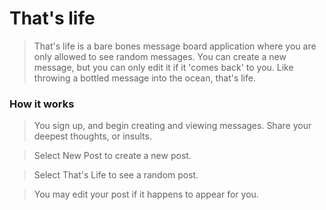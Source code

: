 
<h1> That's life </h1>

> That's life is a bare bones message board application where you are only allowed to see random messages. You can create a new message, but you can only edit it if it 'comes back' to you. Like throwing a bottled message into the ocean, that's life.

<h3> How it works </h3>

> You sign up, and begin creating and viewing messages. Share your deepest thoughts, or insults.

> Select New Post to create a new post. 

> Select That's Life to see a random post.

> You may edit your post if it happens to appear for  you.